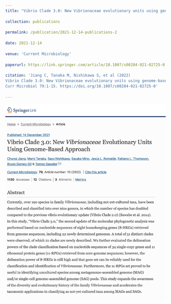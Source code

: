 ```yaml
---
title: "Vibrio Clade 3.0: New Vibrionaceae evolutionary units using genome-based approach"

collection: publications

permalink: /publication/2021-12-14-publications-2

date: 2021-12-14

venue: 'Current Microbiology'

paperurl: https://link.springer.com/article/10.1007/s00284-021-02725-0

citation: 'Jiang C, Tanaka M, Nishikawa S, et al (2022) 
Vibrio Clade 3.0: New Vibrionaceae evolutionary units using genome-based approach. 
Curr Microbiol 79:1-15. https://doi.org/10.1007/s00284-021-02725-0'

---
```


<img src="/images/pub-screencut/pub02.png"  align=center />
